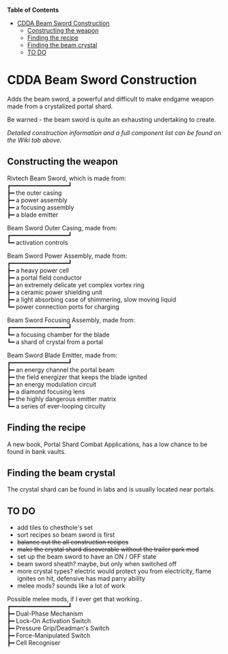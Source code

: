 <!-- START doctoc generated TOC please keep comment here to allow auto update -->
<!-- DON'T EDIT THIS SECTION, INSTEAD RE-RUN doctoc TO UPDATE -->
**Table of Contents**  

- [CDDA Beam Sword Construction](#cdda-beam-sword-construction)
  - [Constructing the weapon](#constructing-the-weapon)
  - [Finding the recipe](#finding-the-recipe)
  - [Finding the beam crystal](#finding-the-beam-crystal)
  - [TO DO](#to-do)

<!-- END doctoc generated TOC please keep comment here to allow auto update -->

# CDDA Beam Sword Construction
Adds the beam sword, a powerful and difficult to make endgame weapon made from a crystalized portal shard.

Be warned -  the beam sword is quite an exhausting undertaking to create.

*Detailed construction information and a full component list can be found on the Wiki tab above.*

## Constructing the weapon

Rivtech Beam Sword, which is made from:  
┏━━━━━━━━━━━━━━━━┛  
┣━ the outer casing  
┣━ a power assembly  
┣━ a focusing assembly  
┣━ a blade emitter

Beam Sword Outer Casing, made from:  
┏━━━━━━━━━━━━━━━━┛  
┗━ activation controls

Beam Sword Power Assembly, made from:  
┏━━━━━━━━━━━━━━━━┛  
┣━ a heavy power cell  
┣━ a portal field conductor  
┣━ an extremely delicate yet complex vortex ring  
┣━ a ceramic power shielding unit  
┣━ a light absorbing case of shimmering, slow moving liquid  
┗━ power connection ports for charging

Beam Sword Focusing Assembly, made from:  
┏━━━━━━━━━━━━━━━━┛  
┗━ a focusing chamber for the blade  
┗━ a shard of crystal from a portal

Beam Sword Blade Emitter, made from:  
┏━━━━━━━━━━━━━━━━┛  
┣━ an energy channel the portal beam  
┣━ the field energizer that keeps the blade ignited  
┣━ an energy modulation circuit  
┣━ a diamond focusing lens  
┣━ the highly dangerous emitter matrix  
┗━ a series of ever-looping circuity

## Finding the recipe

A new book, Portal Shard Combat Applications, has a low chance to be found in bank vaults.

## Finding the beam crystal

The crystal shard can be found in labs and is usually located near portals.

## TO DO
+ add tiles to chesthole's set
+ sort recipes so beam sword is first
+ ~~balance out the all construction recipes~~
+ ~~make the crystal shard discoverable without the trailer park mod~~
+ set up the beam sword to have an ON / OFF state
+ beam sword sheath? maybe, but only when switched off
+ more crystal types? electric would protect you from electricity, flame ignites on hit, defensive has mad parry ability
+ melee mods? sounds like a lot of work

Possible melee mods, if I ever get that working..  
┏━━━━━━━━━━━━━━━━┛  
┣━ Dual-Phase Mechanism  
┣━ Lock-On Activation Switch  
┣━ Pressure Grip/Deadman's Switch  
┣━ Force-Manipulated Switch  
┣━ Cell Recogniser  